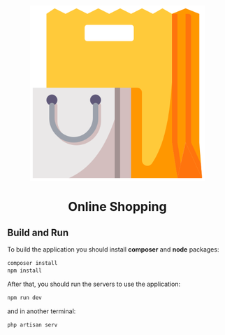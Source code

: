 <p
    align="center"
    style="text-align: center">
    <img src="storage/app/public/shopping-bag.png" style="width: 400px;hieght:150px">
</p>

<h1 style="text-align: center;">Online Shopping</h1>

## Build and Run

To build the application you should install **composer** and **node** packages:

```bash
composer install
npm install
```

After that, you should run the servers to use the application:

```bash
npm run dev
```

and in another terminal:

```bash
php artisan serv
```
